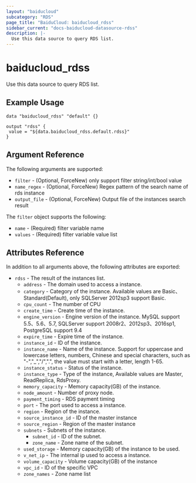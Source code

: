 ```yaml
---
layout: "baiducloud"
subcategory: "RDS"
page_title: "BaiduCloud: baiducloud_rdss"
sidebar_current: "docs-baiducloud-datasource-rdss"
description: |-
  Use this data source to query RDS list.
---
```


# baiducloud_rdss

Use this data source to query RDS list.

## Example Usage

```hcl
data "baiducloud_rdss" "default" {}

output "rdss" {
 value = "${data.baiducloud_rdss.default.rdss}"
}
```

## Argument Reference

The following arguments are supported:

* `filter` - (Optional, ForceNew) only support filter string/int/bool value
* `name_regex` - (Optional, ForceNew) Regex pattern of the search name of rds instance
* `output_file` - (Optional, ForceNew) Output file of the instances search result

The `filter` object supports the following:

* `name` - (Required) filter variable name
* `values` - (Required) filter variable value list

## Attributes Reference

In addition to all arguments above, the following attributes are exported:

* `rdss` - The result of the instances list.
  * `address` - The domain used to access a instance.
  * `category` - Category of the instance. Available values are Basic、Standard(Default), only SQLServer 2012sp3 support Basic.
  * `cpu_count` - The number of CPU
  * `create_time` - Create time of the instance.
  * `engine_version` - Engine version of the instance. MySQL support 5.5、5.6、5.7, SQLServer support 2008r2、2012sp3、2016sp1, PostgreSQL support 9.4
  * `expire_time` - Expire time of the instance.
  * `instance_id` - ID of the instance.
  * `instance_name` - Name of the instance. Support for uppercase and lowercase letters, numbers, Chinese and special characters, such as "-","_","/",".", the value must start with a letter, length 1-65.
  * `instance_status` - Status of the instance.
  * `instance_type` - Type of the instance,  Available values are Master, ReadReplica, RdsProxy.
  * `memory_capacity` - Memory capacity(GB) of the instance.
  * `node_amount` - Number of proxy node.
  * `payment_timing` - RDS payment timing
  * `port` - The port used to access a instance.
  * `region` - Region of the instance.
  * `source_instance_id` - ID of the master instance
  * `source_region` - Region of the master instance
  * `subnets` - Subnets of the instance.
    * `subnet_id` - ID of the subnet.
    * `zone_name` - Zone name of the subnet.
  * `used_storage` - Memory capacity(GB) of the instance to be used.
  * `v_net_ip` - The internal ip used to access a instance.
  * `volume_capacity` - Volume capacity(GB) of the instance
  * `vpc_id` - ID of the specific VPC
  * `zone_names` - Zone name list


